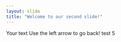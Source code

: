 ```yaml
---
layout: slide
title: "Welcome to our second slide!"
---
```

Your text
Use the left arrow to go back!
test 5
